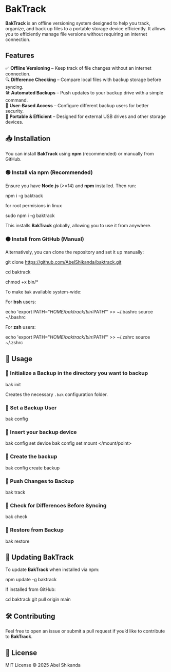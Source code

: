 # BakTrack

**BakTrack** is an offline versioning system designed to help you track, organize, and back up files to a portable storage device efficiently. It allows you to efficiently manage file versions without requiring an internet connection.

## Features

✅ **Offline Versioning** – Keep track of file changes without an internet connection.  
🔍 **Difference Checking** – Compare local files with backup storage before syncing.  
🛠 **Automated Backups** – Push updates to your backup drive with a simple command.  
🔐 **User-Based Access** – Configure different backup users for better security.  
🚀 **Portable & Efficient** – Designed for external USB drives and other storage devices.

## 📥 Installation

You can install **BakTrack** using **npm** (recommended) or manually from GitHub.

### 🟢 Install via npm (Recommended)

Ensure you have **Node.js** (>=14) and **npm** installed. Then run:

npm i -g baktrack

for root permisions in linux

sudo npm i -g baktrack

This installs **BakTrack** globally, allowing you to use it from anywhere.

### 🟠 Install from GitHub (Manual)

Alternatively, you can clone the repository and set it up manually:

git clone https://github.com/AbelShikanda/baktrack.git

cd baktrack

chmod +x bin/\*

To make `bak` available system-wide:

For **bsh** users:

echo 'export PATH="$HOME/baktrack/bin:$PATH"' >> ~/.bashrc
source ~/.bashrc

For **zsh** users:

echo 'export PATH="$HOME/baktrack/bin:$PATH"' >> ~/.zshrc
source ~/.zshrc

## 🚀 Usage

### 🔹 Initialize a Backup in the directory you want to backup

bak init

Creates the necessary `.bak` configuration folder.

### 🔹 Set a Backup User

bak config <username>

### 🔹 Insert your backup device

bak config set device <name>
bak config set mount </mount/point>

### 🔹 Create the backup

bak config create backup

### 🔹 Push Changes to Backup

bak track

### 🔹 Check for Differences Before Syncing

bak check

### 🔹 Restore from Backup

bak restore

## 🔄 Updating BakTrack

To update **BakTrack** when installed via npm:

npm update -g baktrack

If installed from GitHub:

cd baktrack
git pull origin main

## 🛠 Contributing

Feel free to open an issue or submit a pull request if you’d like to contribute to **BakTrack**.

## 📜 License

MIT License © 2025 Abel Shikanda
